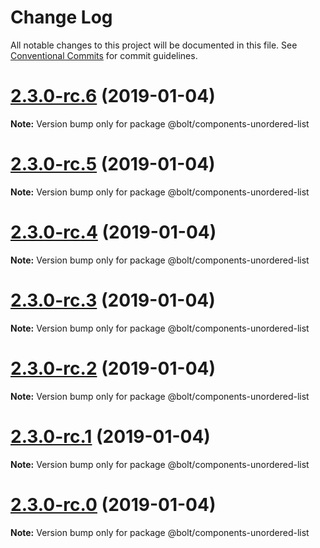 # Change Log

All notable changes to this project will be documented in this file.
See [Conventional Commits](https://conventionalcommits.org) for commit guidelines.

# [2.3.0-rc.6](https://github.com/bolt-design-system/bolt/tree/master/packages/components/bolt-unordered-list/compare/v2.3.0-rc.5...v2.3.0-rc.6) (2019-01-04)

**Note:** Version bump only for package @bolt/components-unordered-list





# [2.3.0-rc.5](https://github.com/bolt-design-system/bolt/tree/master/packages/components/bolt-unordered-list/compare/v2.3.0-rc.4...v2.3.0-rc.5) (2019-01-04)

**Note:** Version bump only for package @bolt/components-unordered-list





# [2.3.0-rc.4](https://github.com/bolt-design-system/bolt/tree/master/packages/components/bolt-unordered-list/compare/v2.3.0-rc.3...v2.3.0-rc.4) (2019-01-04)

**Note:** Version bump only for package @bolt/components-unordered-list





# [2.3.0-rc.3](https://github.com/bolt-design-system/bolt/tree/master/packages/components/bolt-unordered-list/compare/v2.3.0-rc.2...v2.3.0-rc.3) (2019-01-04)

**Note:** Version bump only for package @bolt/components-unordered-list





# [2.3.0-rc.2](https://github.com/bolt-design-system/bolt/tree/master/packages/components/bolt-unordered-list/compare/v2.3.0-rc.1...v2.3.0-rc.2) (2019-01-04)

**Note:** Version bump only for package @bolt/components-unordered-list





# [2.3.0-rc.1](https://github.com/bolt-design-system/bolt/tree/master/packages/components/bolt-unordered-list/compare/vv2.3.0-rc.0...v2.3.0-rc.1) (2019-01-04)

**Note:** Version bump only for package @bolt/components-unordered-list





# [2.3.0-rc.0](https://github.com/bolt-design-system/bolt/tree/master/packages/components/bolt-unordered-list/compare/v2.2.1...v2.3.0-rc.0) (2019-01-04)

**Note:** Version bump only for package @bolt/components-unordered-list
